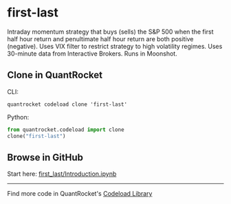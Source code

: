 # first-last

Intraday momentum strategy that buys (sells) the S&P 500 when the first half hour return and penultimate half hour return are both positive (negative). Uses VIX filter to restrict strategy to high volatility regimes. Uses 30-minute data from Interactive Brokers. Runs in Moonshot.

## Clone in QuantRocket

CLI:

```shell
quantrocket codeload clone 'first-last'
```

Python:

```python
from quantrocket.codeload import clone
clone("first-last")
```

## Browse in GitHub

Start here: [first_last/Introduction.ipynb](first_last/Introduction.ipynb)

***

Find more code in QuantRocket's [Codeload Library](https://www.quantrocket.com/code/)
